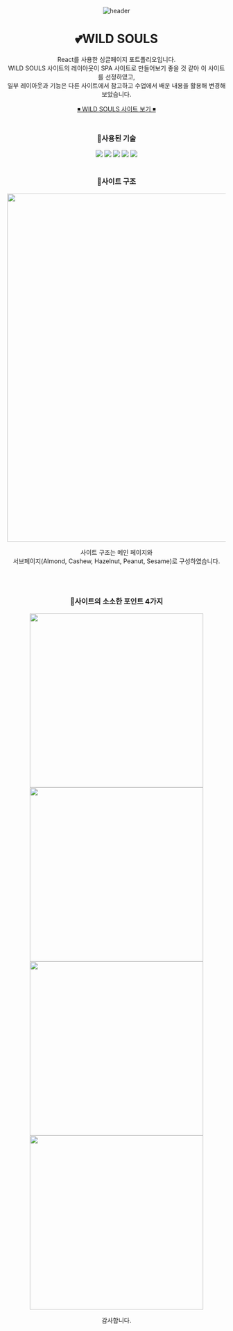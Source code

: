 <div align=center>
	
![header](https://capsule-render.vercel.app/api?type=waving&color=0:ffaf79,50:ff5c57,100:ffaf79&height=190&section=header&text=spa%20app&fontColor=fff&fontSize=65&fontAlignY=40)
  
# 💕WILD SOULS

React를 사용한 싱글페이지 포트폴리오입니다.
<br>
WILD SOULS 사이트의 레이아웃이 SPA 사이트로 만들어보기 좋을 것 같아 이 사이트를 선정하였고,
<br>
일부 레이아웃과 기능은 다른 사이트에서 참고하고 수업에서 배운 내용을 활용해 변경해보았습니다.


<a href="https://kum1416.github.io/spa-app/">◾ WILD SOULS 사이트 보기  ◾</a>
<br>
<br>

### 🌼사용된 기술
  <img src="https://img.shields.io/badge/HTML5-E34F26?style=flat&logo=HTML5&logoColor=white" />
	<img src="https://img.shields.io/badge/CSS3-1572B6?style=flat&logo=CSS3&logoColor=white" />
	<img src="https://img.shields.io/badge/JavaScript-F7DF1E?style=flat&logo=JavaScript&logoColor=white" />
	<img src="https://img.shields.io/badge/jQuery-0769AD?style=flat&logo=jQuery&logoColor=white" />
	<img src="https://img.shields.io/badge/React-61DAFB?style=flat&logo=React&logoColor=white" />

<br>
<br>

### 🌼사이트 구조
<img src="https://github.com/kum1416/spa-app/assets/120539978/6271ac91-a071-407d-a41f-1c6639789716" width="800px" />

사이트 구조는 메인 페이지와
<br>
서브페이지(Almond, Cashew, Hazelnut, Peanut, Sesame)로 구성하였습니다.


<br>
<br>

### 🌼사이트의 소소한 포인트 4가지
<img src="https://github.com/kum1416/spa-app/assets/120539978/d0950526-9447-4420-ac4f-5d2d06cae2e9" width="400px" />
<img src="https://github.com/kum1416/spa-app/assets/120539978/dc832085-9374-418d-b1be-4d0e6ce0e1cb" width="400px" />
<img src="https://github.com/kum1416/spa-app/assets/120539978/7e91dcbf-1a2f-4c2a-af96-eb64df808f10" width="400px" />
<img src="https://github.com/kum1416/spa-app/assets/120539978/63fa17d5-c62c-4aed-9395-114fbf34b626" width="400px" />

감사합니다.
</div>
